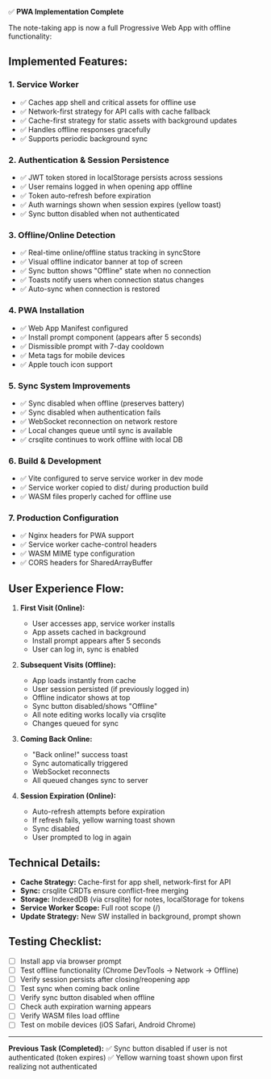 
✅ **PWA Implementation Complete**

The note-taking app is now a full Progressive Web App with offline functionality:

## Implemented Features:

### 1. Service Worker
- ✅ Caches app shell and critical assets for offline use
- ✅ Network-first strategy for API calls with cache fallback
- ✅ Cache-first strategy for static assets with background updates
- ✅ Handles offline responses gracefully
- ✅ Supports periodic background sync

### 2. Authentication & Session Persistence
- ✅ JWT token stored in localStorage persists across sessions
- ✅ User remains logged in when opening app offline
- ✅ Token auto-refresh before expiration
- ✅ Auth warnings shown when session expires (yellow toast)
- ✅ Sync button disabled when not authenticated

### 3. Offline/Online Detection
- ✅ Real-time online/offline status tracking in syncStore
- ✅ Visual offline indicator banner at top of screen
- ✅ Sync button shows "Offline" state when no connection
- ✅ Toasts notify users when connection status changes
- ✅ Auto-sync when connection is restored

### 4. PWA Installation
- ✅ Web App Manifest configured
- ✅ Install prompt component (appears after 5 seconds)
- ✅ Dismissible prompt with 7-day cooldown
- ✅ Meta tags for mobile devices
- ✅ Apple touch icon support

### 5. Sync System Improvements
- ✅ Sync disabled when offline (preserves battery)
- ✅ Sync disabled when authentication fails
- ✅ WebSocket reconnection on network restore
- ✅ Local changes queue until sync is available
- ✅ crsqlite continues to work offline with local DB

### 6. Build & Development
- ✅ Vite configured to serve service worker in dev mode
- ✅ Service worker copied to dist/ during production build
- ✅ WASM files properly cached for offline use

### 7. Production Configuration
- ✅ Nginx headers for PWA support
- ✅ Service worker cache-control headers
- ✅ WASM MIME type configuration
- ✅ CORS headers for SharedArrayBuffer

## User Experience Flow:

1. **First Visit (Online):**
   - User accesses app, service worker installs
   - App assets cached in background
   - Install prompt appears after 5 seconds
   - User can log in, sync is enabled

2. **Subsequent Visits (Offline):**
   - App loads instantly from cache
   - User session persisted (if previously logged in)
   - Offline indicator shows at top
   - Sync button disabled/shows "Offline"
   - All note editing works locally via crsqlite
   - Changes queued for sync

3. **Coming Back Online:**
   - "Back online!" success toast
   - Sync automatically triggered
   - WebSocket reconnects
   - All queued changes sync to server

4. **Session Expiration (Online):**
   - Auto-refresh attempts before expiration
   - If refresh fails, yellow warning toast shown
   - Sync disabled
   - User prompted to log in again

## Technical Details:

- **Cache Strategy:** Cache-first for app shell, network-first for API
- **Sync:** crsqlite CRDTs ensure conflict-free merging
- **Storage:** IndexedDB (via crsqlite) for notes, localStorage for tokens
- **Service Worker Scope:** Full root scope (/)
- **Update Strategy:** New SW installed in background, prompt shown

## Testing Checklist:

- [ ] Install app via browser prompt
- [ ] Test offline functionality (Chrome DevTools → Network → Offline)
- [ ] Verify session persists after closing/reopening app
- [ ] Test sync when coming back online
- [ ] Verify sync button disabled when offline
- [ ] Check auth expiration warning appears
- [ ] Verify WASM files load offline
- [ ] Test on mobile devices (iOS Safari, Android Chrome)

---

**Previous Task (Completed):**
✅ Sync button disabled if user is not authenticated (token expires)
✅ Yellow warning toast shown upon first realizing not authenticated  